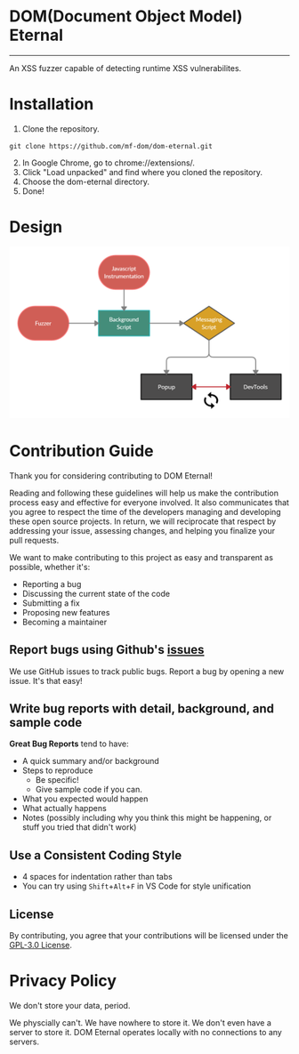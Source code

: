 # DOM(Document Object Model) Eternal
---
An XSS fuzzer capable of detecting runtime XSS vulnerabilites.
# Installation

1. Clone the repository.
```
git clone https://github.com/mf-dom/dom-eternal.git
```
2. In Google Chrome, go to chrome://extensions/.
3. Click "Load unpacked" and find where you cloned the repository.
4. Choose the dom-eternal directory.
5. Done!

# Design
![System Architecture Diagram Picture](assets/system-diagram.png?raw=true "System Architecture")

# Contribution Guide
Thank you for considering contributing to DOM Eternal!

Reading and following these guidelines will help us make the contribution process easy and effective for everyone involved. It also communicates that you agree to respect the time of the developers managing and developing these open source projects. In return, we will reciprocate that respect by addressing your issue, assessing changes, and helping you finalize your pull requests.

We want to make contributing to this project as easy and transparent as possible, whether it's:
- Reporting a bug
- Discussing the current state of the code
- Submitting a fix
- Proposing new features
- Becoming a maintainer

## Report bugs using Github's [issues](https://github.com/mf-dom/dom-eternal/issues)
We use GitHub issues to track public bugs. Report a bug by opening a new issue. It's that easy!

## Write bug reports with detail, background, and sample code
**Great Bug Reports** tend to have:

- A quick summary and/or background
- Steps to reproduce
  - Be specific!
  - Give sample code if you can.
- What you expected would happen
- What actually happens
- Notes (possibly including why you think this might be happening, or stuff you tried that didn't work)

## Use a Consistent Coding Style

* 4 spaces for indentation rather than tabs
* You can try using `Shift`+`Alt`+`F` in VS Code for style unification

## License
By contributing, you agree that your contributions will be licensed under the [GPL-3.0 License](https://github.com/mf-dom/dom-eternal/blob/main/LICENSE).


# Privacy Policy

We don't store your data, period.

We physcially can't. We have nowhere to store it. We don't even have a server to store it. 
DOM Eternal operates locally with no connections to any servers.
